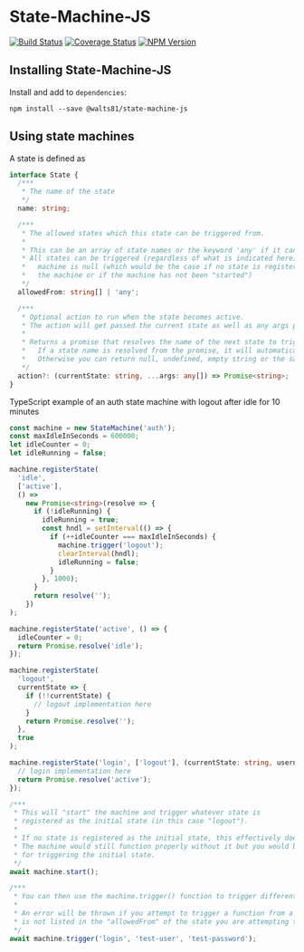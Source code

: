 # State-Machine-JS

[![Build Status](https://app.travis-ci.com/walts81/state-machine-js.svg?branch=master)](https://app.travis-ci.com/walts81/state-machine-js)
[![Coverage Status](https://coveralls.io/repos/github/walts81/state-machine-js/badge.svg?branch=master)](https://coveralls.io/github/walts81/state-machine-js?branch=master)
[![NPM Version](https://img.shields.io/npm/v/@walts81/state-machine-js.svg)](https://www.npmjs.com/package/@walts81/state-machine-js)

## Installing State-Machine-JS

Install and add to `dependencies`:

```
npm install --save @walts81/state-machine-js
```

## Using state machines

A state is defined as

```ts
interface State {
  /***
   * The name of the state
   */
  name: string;

  /***
   * The allowed states which this state can be triggered from.
   *
   * This can be an array of state names or the keyword 'any' if it can be triggered from any state.
   * All states can be triggered (regardless of what is indicated here) if the current state of the
   *   machine is null (which would be the case if no state is registered as an initial state for
   *   the machine or if the machine has not been "started")
   */
  allowedFrom: string[] | 'any';

  /***
   * Optional action to run when the state becomes active.
   * The action will get passed the current state as well as any args passed to the machine's trigger function.
   *
   * Returns a promise that resolves the name of the next state to trigger.
   *   If a state name is resolved from the promise, it will automatically be triggered after the action completes.
   *   Otherwise you can return null, undefined, empty string or the same state name to remain on the same state
   */
  action?: (currentState: string, ...args: any[]) => Promise<string>;
}
```

TypeScript example of an auth state machine with logout after idle for 10 minutes

```ts
const machine = new StateMachine('auth');
const maxIdleInSeconds = 600000;
let idleCounter = 0;
let idleRunning = false;

machine.registerState(
  'idle',
  ['active'],
  () =>
    new Promise<string>(resolve => {
      if (!idleRunning) {
        idleRunning = true;
        const hndl = setInterval(() => {
          if (++idleCounter === maxIdleInSeconds) {
            machine.trigger('logout');
            clearInterval(hndl);
            idleRunning = false;
          }
        }, 1000);
      }
      return resolve('');
    })
);

machine.registerState('active', () => {
  idleCounter = 0;
  return Promise.resolve('idle');
});

machine.registerState(
  'logout',
  currentState => {
    if (!!currentState) {
      // logout implementation here
    }
    return Promise.resolve('');
  },
  true
);

machine.registerState('login', ['logout'], (currentState: string, username: string, password: string) => {
  // login implementation here
  return Promise.resolve('active');
});

/***
 * This will "start" the machine and trigger whatever state is
 * registered as the initial state (in this case "logout").
 *
 * If no state is registered as the initial state, this effectively does nothing.
 * The machine would still function properly without it but you would be responsible
 * for triggering the initial state.
 */
await machine.start();

/***
 * You can then use the machine.trigger() function to trigger different states.
 *
 * An error will be thrown if you attempt to trigger a function from a state that
 * is not listed in the "allowedFrom" of the state you are attempting to trigger
 */
await machine.trigger('login', 'test-user', 'test-password');
```
